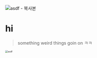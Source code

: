 ![asdf - 복사본](https://user-images.githubusercontent.com/84604563/130111846-586cccd1-59f7-4ed1-97d6-3a593f4cfb64.jpg)
# hi



> something weird things goin on ㅋㅋ



<img src="C:\Users\usoab\Desktop\asdf.jpg" alt="asdf" style="zoom:50%;" />
